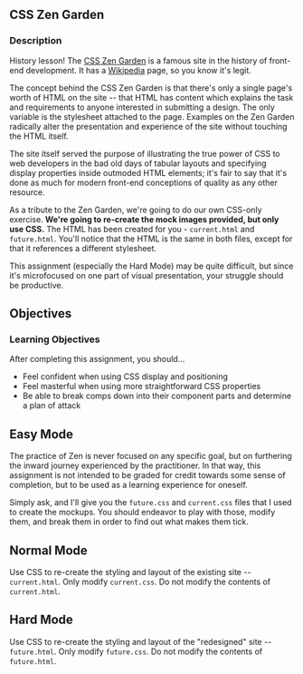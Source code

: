 ## CSS Zen Garden

### Description

History lesson! The [CSS Zen Garden](http://www.csszengarden.com/) is a famous site in the history of front-end development. It has a [Wikipedia](http://en.wikipedia.org/wiki/CSS_Zen_Garden) page, so you know it's legit.

The concept behind the CSS Zen Garden is that there's only a single page's worth of HTML on the site -- that HTML has content which explains the task and requirements to anyone interested in submitting a design. The only variable is the stylesheet attached to the page. Examples on the Zen Garden radically alter the presentation and experience of the site without touching the HTML itself.

The site itself served the purpose of illustrating the true power of CSS to web developers in the bad old days of tabular layouts and specifying display properties inside outmoded HTML elements; it's fair to say that it's done as much for modern front-end conceptions of quality as any other resource.

As a tribute to the Zen Garden, we're going to do our own CSS-only exercise. **We're going to re-create the mock images provided, but only use CSS.** The HTML has been created for you - `current.html` and `future.html`. You'll notice that the HTML is the same in both files, except for that it references a different stylesheet.

This assignment (especially the Hard Mode) may be quite difficult, but since it's microfocused on one part of visual presentation, your struggle should be productive.

## Objectives

### Learning Objectives

After completing this assignment, you should...

* Feel confident when using CSS display and positioning
* Feel masterful when using more straightforward CSS properties
* Be able to break comps down into their component parts and determine a plan of attack


## Easy Mode

The practice of Zen is never focused on any specific goal, but on furthering the inward journey experienced by the practitioner. In that way, this assignment is not intended to be graded for credit towards some sense of completion, but to be used as a learning experience for oneself.

Simply ask, and I'll give you the `future.css` and `current.css` files that I used to create the mockups. You should endeavor to play with those, modify them, and break them in order to find out what makes them tick.

## Normal Mode

Use CSS to re-create the styling and layout of the existing site -- `current.html`. Only modify `current.css`. Do not modify the contents of `current.html`.

## Hard Mode

Use CSS to re-create the styling and layout of the "redesigned" site -- `future.html`. Only modify `future.css`. Do not modify the contents of `future.html`.
